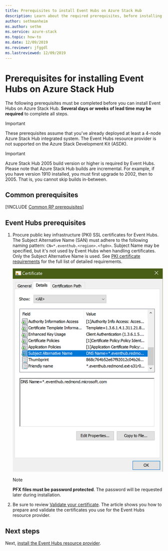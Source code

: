 ```yaml
---
title: Prerequisites to install Event Hubs on Azure Stack Hub
description: Learn about the required prerequisites, before installing the Event Hubs resource provider on Azure Stack Hub. 
author: sethmanheim
ms.author: sethm
ms.service: azure-stack
ms.topic: how-to
ms.date: 12/09/2019
ms.reviewer: jfggdl
ms.lastreviewed: 12/09/2019
---
```


# Prerequisites for installing Event Hubs on Azure Stack Hub

The following prerequisites must be completed before you can install Event Hubs on Azure Stack Hub. **Several days or weeks of lead time may be required** to complete all steps.

> [!IMPORTANT]
> These prerequisites assume that you've already deployed at least a 4-node Azure Stack Hub integrated system. The Event Hubs resource provider is not supported on the Azure Stack Development Kit (ASDK).

> [!IMPORTANT]
> Azure Stack Hub 2005 build version or higher is required by Event Hubs. Please note that Azure Stack Hub builds are incremental. For example, if you have version 1910 installed, you must first upgrade to 2002, then to 2005. That is, you cannot skip builds in-between.

## Common prerequisites

[!INCLUDE [Common RP prerequisites](../includes/resource-provider-prerequisites.md)]

## Event Hubs prerequisites

1. Procure public key infrastructure (PKI) SSL certificates for Event Hubs. The Subject Alternative Name (SAN) must adhere to the following naming pattern: `CN=*.eventhub.<region>.<fqdn>`. Subject Name may be specified, but it's not used by Event Hubs when handling certificates. Only the Subject Alternative Name is used. See [PKI certificate requirements](azure-stack-pki-certs.md) for the full list of detailed requirements.  

   ![example certificate](media/event-hubs-rp-prerequisites/certificate-example.png)

   > [!NOTE]
   > **PFX files must be password protected**. The password will be requested later during installation.

2. Be sure to review [Validate your certificate](azure-stack-validate-pki-certs.md). The article shows you how to prepare and validate the certificates you use for the Event Hubs resource provider. 

## Next steps

Next, [install the Event Hubs resource provider](event-hubs-rp-install.md).
